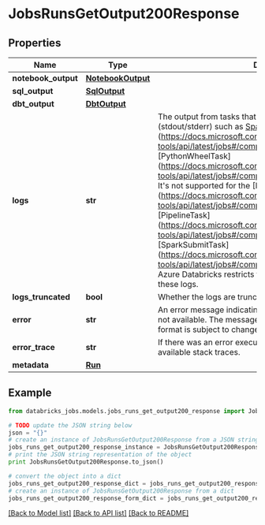 # JobsRunsGetOutput200Response


## Properties
Name | Type | Description | Notes
------------ | ------------- | ------------- | -------------
**notebook_output** | [**NotebookOutput**](NotebookOutput.md) |  | [optional] 
**sql_output** | [**SqlOutput**](SqlOutput.md) |  | [optional] 
**dbt_output** | [**DbtOutput**](DbtOutput.md) |  | [optional] 
**logs** | **str** | The output from tasks that write to standard streams (stdout/stderr) such as [SparkJarTask](https://docs.microsoft.com/azure/databricks/dev-tools/api/latest/jobs#/components/schemas/SparkJarTask), [SparkPythonTask](https://docs.microsoft.com/azure/databricks/dev-tools/api/latest/jobs#/components/schemas/SparkPythonTask, [PythonWheelTask](https://docs.microsoft.com/azure/databricks/dev-tools/api/latest/jobs#/components/schemas/PythonWheelTask. It&#39;s not supported for the [NotebookTask](https://docs.microsoft.com/azure/databricks/dev-tools/api/latest/jobs#/components/schemas/NotebookTask, [PipelineTask](https://docs.microsoft.com/azure/databricks/dev-tools/api/latest/jobs#/components/schemas/PipelineTask, or [SparkSubmitTask](https://docs.microsoft.com/azure/databricks/dev-tools/api/latest/jobs#/components/schemas/SparkSubmitTask. Azure Databricks restricts this API to return the last 5 MB of these logs. | [optional] 
**logs_truncated** | **bool** | Whether the logs are truncated. | [optional] 
**error** | **str** | An error message indicating why a task failed or why output is not available. The message is unstructured, and its exact format is subject to change. | [optional] 
**error_trace** | **str** | If there was an error executing the run, this field contains any available stack traces. | [optional] 
**metadata** | [**Run**](Run.md) |  | [optional] 

## Example

```python
from databricks_jobs.models.jobs_runs_get_output200_response import JobsRunsGetOutput200Response

# TODO update the JSON string below
json = "{}"
# create an instance of JobsRunsGetOutput200Response from a JSON string
jobs_runs_get_output200_response_instance = JobsRunsGetOutput200Response.from_json(json)
# print the JSON string representation of the object
print JobsRunsGetOutput200Response.to_json()

# convert the object into a dict
jobs_runs_get_output200_response_dict = jobs_runs_get_output200_response_instance.to_dict()
# create an instance of JobsRunsGetOutput200Response from a dict
jobs_runs_get_output200_response_form_dict = jobs_runs_get_output200_response.from_dict(jobs_runs_get_output200_response_dict)
```
[[Back to Model list]](../README.md#documentation-for-models) [[Back to API list]](../README.md#documentation-for-api-endpoints) [[Back to README]](../README.md)


